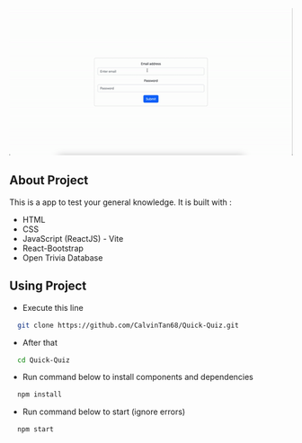 <p align="center">
  <img width="600" src="https://github.com/CalvinTan68/Quick-Quiz/blob/main/preview.gif">
</p>

## About Project

This is a app to test your general knowledge. It is built with :

- HTML
- CSS
- JavaScript (ReactJS) - Vite
- React-Bootstrap
- Open Trivia Database

## Using Project

- Execute this line

```bash
  git clone https://github.com/CalvinTan68/Quick-Quiz.git
```

- After that

```bash
  cd Quick-Quiz
```

- Run command below to install components and dependencies

```bash
  npm install
```

- Run command below to start (ignore errors)

```bash
  npm start
```
